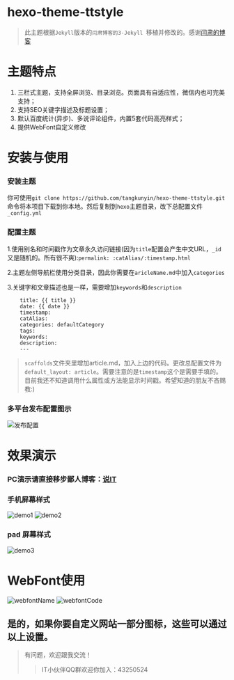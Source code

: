 # hexo-theme-ttstyle

> 此主题根据`Jekyll`版本的`闫肃博客的3-Jekyll `移植并修改的。感谢[闫肃的博客](http://yansu.org/)

# 主题特点
1. 三栏式主题，支持全屏浏览、目录浏览。页面具有自适应性，微信内也可完美支持；
2. 支持SEO关键字描述及标题设置；
3. 默认百度统计(异步)、多说评论组件，内置5套代码高亮样式；
4. 提供WebFont自定义修改

# 安装与使用

### 安装主题
你可使用`git clone https://github.com/tangkunyin/hexo-theme-ttstyle.git`命令将本项目下载到你本地。然后复制到`hexo`主题目录，改下总配置文件`_config.yml`

### 配置主题
1.使用别名和时间戳作为文章永久访问链接(因为`title`配置会产生中文URL，`_id`又是随机的。所有很不爽):`permalink: :catAlias/:timestamp.html`

2.主题左侧导航栏使用分类目录，因此你需要在`aricleName.md`中加入`categories`

3.关键字和文章描述也是一样，需要增加`keywords`和`description`

		title: {{ title }}
		date: {{ date }}
		timestamp:
		catAlias:
		categories: defaultCategory
		tags:
		keywords:
		description:
		---

> `scaffolds`文件夹里增加article.md，加入上边的代码。更改总配置文件为`default_layout: article`。需要注意的是`timestamp`这个是需要手填的。目前我还不知道调用什么属性或方法能显示时间戳。希望知道的朋友不吝赐教:)

### 多平台发布配置图示

![发布配置](http://i11.tietuku.com/ac416783141af114.png)

# 效果演示
### PC演示请直接移步鄙人博客：[说IT](http://shuoit.net)
### 手机屏幕样式
![demo1](http://i11.tietuku.com/ee00ef94d30904eb.png)
![demo2](http://i11.tietuku.com/50178db972598212.png)
### pad 屏幕样式
![demo3](http://i11.tietuku.com/673b38e3bdd7182a.png)

# WebFont使用
![webfontName](http://i13.tietuku.com/b7fcf437dcf55d59.jpg)
![webfontCode](http://i13.tietuku.com/81bcc72615ee42aa.jpg)

## 是的，如果你要自定义网站一部分图标，这些可以通过以上设置。

> 有问题，欢迎跟我交流！
> > IT小伙伴QQ群欢迎你加入：43250524
